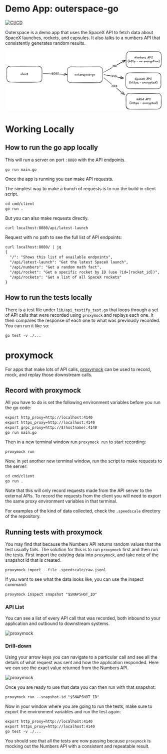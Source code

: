 # Demo App: outerspace-go

[![CI/CD](https://github.com/speedscale/outerspace-go/actions/workflows/ci.yml/badge.svg)](https://github.com/speedscale/outerspace-go/actions/workflows/ci.yml)

Outerspace is a demo app that uses the SpaceX API to fetch data about SpaceX launches, rockets, and capsules. It also talks to a numbers API that consistently generates random results.

![outerspace-go](/img/outerspace-go.png)

# Working Locally

## How to run the go app locally

This will run a server on port `:8080` with the API endpoints.
```
go run main.go
```

Once the app is running you can make API requests.

The simplest way to make a bunch of requests is to run the build in client
script.
```
cd cmd/client
go run .
```

But you can also make requests directly.

```
curl localhost:8080/api/latest-launch
```

Request with no path to see the full list of API endpoints:
```
curl localhost:8080/ | jq
{
  "/": "Shows this list of available endpoints",
  "/api/latest-launch": "Get the latest SpaceX launch",
  "/api/numbers": "Get a random math fact",
  "/api/rocket": "Get a specific rocket by ID (use ?id=[rocket_id])",
  "/api/rockets": "Get a list of all SpaceX rockets"
}

```

## How to run the tests locally

There is a test file under `lib/api_testify_test.go` that loops through a set of API calls that were recorded using `proxymock` and replays each one. It then compares the response of each one to what was previously recorded. You can run it like so:
```
go test -v ./...
```

# proxymock

For apps that make lots of API calls, [proxymock](https://proxymock.io/) can be used to record, mock, and replay those downstream calls.

## Record with proxymock

All you have to do is set the following environment variables before you run the go code:
```
export http_proxy=http://localhost:4140
export https_proxy=http://localhost:4140
export grpc_proxy=http://$(hostname):4140
go run main.go
```

Then in a new terminal window run `proxymock run` to start recording:
```
proxymock run
```

Now, in yet another new terminal window, run the script to make requests to the server:
```
cd cmd/client
go run .
```

Note that this will only record requests made from the API server to the external APIs.  To record the requests from the client you will need to export the same proxy environment variables in that terminal.

For examples of the kind of data collected, check the `.speedscale` directory of the repository.

## Running tests with proxymock

You may find that because the Numbers API returns random values that the test usually fails. The solution for this is to run `proxymock` first and then run the tests. First import the existing data into `proxymock`, and take note of the snapshot id that is created.
```
proxymock import --file .speedscale/raw.jsonl
```

If you want to see what the data looks like, you can use the inspect command:
```
proxymock inspect snapshot "$SNAPSHOT_ID"
```

### API List

You can see a list of every API call that was recorded, both inbound to your application and outbound to downstream systems.

![proxymock](/img/inspect-list.png)

### Drill-down

Using your arrow keys you can navigate to a particular call and see all the details of what request was sent and how the application responded. Here we can see the exact value returned from the Numbers API.

![proxymock](/img/inspect-drill-down.png)

Once you are ready to use that data you can then run with that snapshot:
```
proxymock run --snapshot-id "$SNAPSHOT_ID"
```

Now in your window where you are going to run the tests, make sure to export the environment variables and run the test again:
```
export http_proxy=http://localhost:4140
export https_proxy=http://localhost:4140
go test -v ./...
```

You should see that all the tests are now passing because `proxymock` is mocking out the Numbers API with a consistent and repeatable result.
